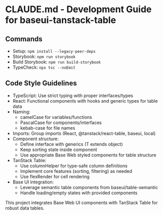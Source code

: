 # CLAUDE.md - Development Guide for baseui-tanstack-table

## Commands
- Setup: `npm install --legacy-peer-deps`
- Storybook: `npm run storybook`
- Build Storybook: `npm run build-storybook`
- TypeCheck: `npx tsc --noEmit`

## Code Style Guidelines
- TypeScript: Use strict typing with proper interfaces/types
- React: Functional components with hooks and generic types for table data
- Naming: 
  - camelCase for variables/functions
  - PascalCase for components/interfaces
  - kebab-case for file names
- Imports: Group imports (React, @tanstack/react-table, baseui, local)
- Component structure:
  - Define interface with generics (T extends object)
  - Keep sorting state inside component
  - Use appropriate Base Web styled components for table structure
- TanStack Table:
  - Use columnHelper for type-safe column definitions
  - Implement core features (sorting, filtering) as needed
  - Use flexRender for cell rendering
- Base UI integration:
  - Leverage semantic table components from baseui/table-semantic
  - Handle loading/empty states with provided components

This project integrates Base Web UI components with TanStack Table for robust data tables.